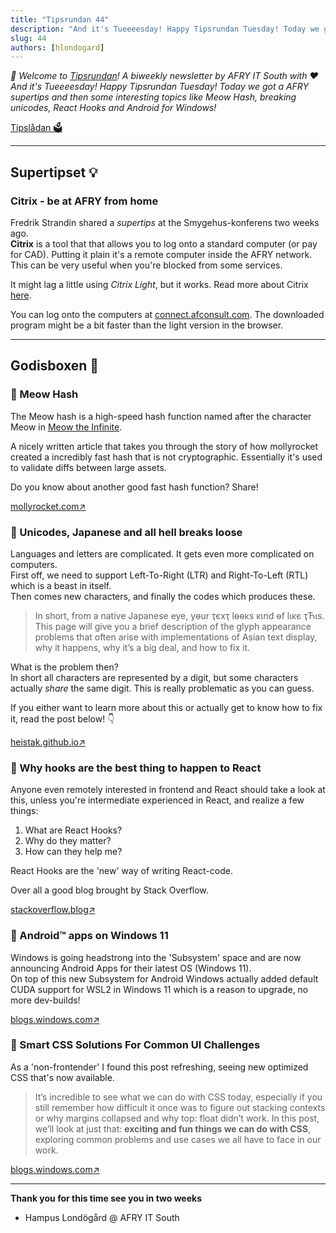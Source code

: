 ```yaml
---
title: "Tipsrundan 44"
description: "And it's Tueeeesday! Happy Tipsrundan Tuesday! Today we got a AFRY supertips and then some interesting topics like Meow Hash, breaking unicodes, React Hooks and Android for Windows!"
slug: 44
authors: [hlondogard]
---
```

_👋 Welcome to [Tipsrundan](https://buitsyd.com/tipsrundan/44/)! A biweekly newsletter by AFRY IT South with ❤️_  
_And it's Tueeeesday! Happy Tipsrundan Tuesday! Today we got a AFRY supertips and then some interesting topics like Meow Hash, breaking unicodes, React Hooks and Android for Windows!_
<!--truncate-->

[Tipslådan 🗳](mailto:hampus.londogard@afry.com?subject=Tips)    

---
## Supertipset 💡
###         Citrix - be at AFRY from home

Fredrik Strandin shared a _supertips_ at the Smygehus-konferens two weeks ago.  
**Citrix** is a tool that that allows you to log onto a standard computer (or pay for CAD). Putting it plain it's a remote 
computer inside the AFRY network. This can be very useful when you're blocked from some services. 

It might lag a little using _Citrix Light_, but it works. Read more about Citrix [here](https://afonline.sharepoint.com/sites/VirtualWorkplace-Stage).

You can log onto the computers at [connect.afconsult.com](https://connect.afconsult.com/). The downloaded program might be a bit 
faster than the light version in the browser.

---



## Godisboxen 🍭
        
### 🔀 Meow Hash

The Meow hash is a high-speed hash function named after the character Meow in [Meow the Infinite](https://meowtheinfinite.com/).  

A nicely written article that takes you through the story of how mollyrocket created a incredibly 
fast hash that is not cryptographic. Essentially it's used to validate diffs between large assets.

Do you know about another good fast hash function? Share!

[mollyrocket.com↗](https://mollyrocket.com/meowhash)

### 🔀 Unicodes, Japanese and all hell breaks loose

Languages and letters are complicated. It gets even more complicated on computers.  
First off, we need to support Left-To-Right (LTR) and Right-To-Left (RTL) which is a beast in itself.  
Then comes new characters, and finally the codes which produces these.

> In short, from a native Japanese eye, yѳur ҭєxҭ lѳѳκs κιnd ѳf lικє ҭЋιs. This page will give you a brief description of the glyph appearance problems that often arise with implementations of Asian text display, why it happens, why it’s a big deal, and how to fix it.

What is the problem then?  
In short all characters are represented by a digit, but some characters actually _share_ the same digit. This is really 
problematic as you can guess.  

If you either want to learn more about this or actually get to know how to fix it, read the post below! 👇

[heistak.github.io↗](https://heistak.github.io/your-code-displays-japanese-wrong/)

### 📱 Why hooks are the best thing to happen to React

Anyone even remotely interested in frontend and React should take a look at this, unless you're intermediate experienced in React, and realize a few things:
1. What are React Hooks?
2. Why do they matter?
3. How can they help me?

React Hooks are the 'new' way of writing React-code.

Over all a good blog brought by Stack Overflow.

[stackoverflow.blog↗](https://stackoverflow.blog/2021/10/20/why-hooks-are-the-best-thing-to-happen-to-react)

### 🔀 Android™ apps on Windows 11

Windows is going headstrong into the 'Subsystem' space and are now announcing Android Apps for their latest OS (Windows 11).  
On top of this new Subsystem for Android Windows actually added default CUDA support for WSL2 in Windows 11 which is a reason to upgrade, no more dev-builds!

[blogs.windows.com↗](https://blogs.windows.com/windows-insider/2021/10/20/announcing-android-apps-on-windows-11-preview-for-windows-insiders-in-the-beta-channel/)

### 📱 Smart CSS Solutions For Common UI Challenges

As a 'non-frontender' I found this post refreshing, seeing new optimized CSS that's now available.

>It’s incredible to see what we can do with CSS today, especially if you still remember how difficult it once was to figure out stacking contexts or why margins collapsed and why top: float didn’t work. In this post, we’ll look at just that: **exciting and fun things we can do with CSS**, exploring common problems and use cases we all have to face in our work.

[blogs.windows.com↗](https://blogs.windows.com/windows-insider/2021/10/20/announcing-android-apps-on-windows-11-preview-for-windows-insiders-in-the-beta-channel/)   

---

**Thank you for this time see you in two weeks**   
- Hampus Londögård @ AFRY IT South